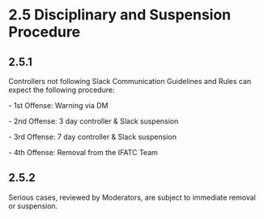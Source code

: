 # 2.5  Disciplinary and Suspension Procedure

 

## 2.5.1    

Controllers not following Slack Communication Guidelines and Rules can expect the following procedure:

 

\-    1st Offense:		Warning via DM

\-    2nd Offense:		3 day controller & Slack suspension

\-    3rd Offense:		7 day controller & Slack suspension

\-    4th Offense:		Removal from the IFATC Team

 

## 2.5.2    

Serious cases, reviewed by Moderators, are subject to immediate removal or suspension.

 